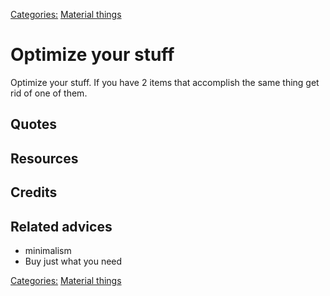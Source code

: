 [Categories:](../Categories/index.md) [Material things](../Categories/Material%20things.md)
# Optimize your stuff

Optimize your stuff. If you have 2 items that accomplish the same thing get rid of one of them.

## Quotes

## Resources

## Credits

## Related advices

- minimalism
- Buy just what you need


[Categories:](../Categories/index.md) [Material things](../Categories/Material%20things.md)